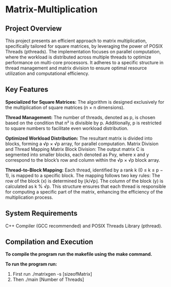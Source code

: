 # Matrix-Multiplication
## Project Overview
This project presents an efficient approach to matrix multiplication, specifically tailored for square matrices, by leveraging the power of POSIX Threads (pthreads). The implementation focuses on parallel computation, where the workload is distributed across multiple threads to optimize performance on multi-core processors. It adheres to a specific structure in thread management and matrix division to ensure optimal resource utilization and computational efficiency.

## Key Features
**Specialized for Square Matrices:** The algorithm is designed exclusively for the multiplication of square matrices (n × n dimensions).

**Thread Management:** The number of threads, denoted as p, is chosen based on the condition that n² is divisible by p. Additionally, p is restricted to square numbers to facilitate even workload distribution.

**Optimized Workload Distribution:** The resultant matrix is divided into blocks, forming a √p × √p array, for parallel computation.
Matrix Division and Thread Mapping
Matrix Block Division: The output matrix C is segmented into smaller blocks, each denoted as Pxy, where x and y correspond to the block’s row and column within the √p × √p block array.

**Thread-to-Block Mapping:** Each thread, identified by a rank k (0 ≤ k ≤ p − 1), is mapped to a specific block. The mapping follows two key rules:
The row of the block (x) is determined by ⌊k/√p⌋.
The column of the block (y) is calculated as k % √p.
This structure ensures that each thread is responsible for computing a specific part of the matrix, enhancing the efficiency of the multiplication process.

## System Requirements
C++ Compiler (GCC recommended) and POSIX Threads Library (pthread).

## Compilation and Execution
**To compile the program run the makefile using the make command.**

**To run the program run:**
1) First run ./matrixgen -s [sizeofMatrix]
2) Then ./main [Number of Threads]


